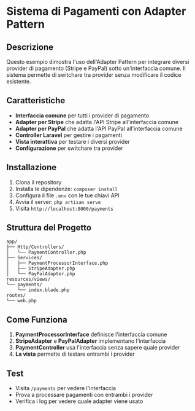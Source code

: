 # Sistema di Pagamenti con Adapter Pattern

## Descrizione

Questo esempio dimostra l'uso dell'Adapter Pattern per integrare diversi provider di pagamento (Stripe e PayPal) sotto un'interfaccia comune. Il sistema permette di switchare tra provider senza modificare il codice esistente.

## Caratteristiche

- **Interfaccia comune** per tutti i provider di pagamento
- **Adapter per Stripe** che adatta l'API Stripe all'interfaccia comune
- **Adapter per PayPal** che adatta l'API PayPal all'interfaccia comune
- **Controller Laravel** per gestire i pagamenti
- **Vista interattiva** per testare i diversi provider
- **Configurazione** per switchare tra provider

## Installazione

1. Clona il repository
2. Installa le dipendenze: `composer install`
3. Configura il file `.env` con le tue chiavi API
4. Avvia il server: `php artisan serve`
5. Visita `http://localhost:8000/payments`

## Struttura del Progetto

```
app/
├── Http/Controllers/
│   └── PaymentController.php
├── Services/
│   ├── PaymentProcessorInterface.php
│   ├── StripeAdapter.php
│   └── PayPalAdapter.php
resources/views/
└── payments/
    └── index.blade.php
routes/
└── web.php
```

## Come Funziona

1. **PaymentProcessorInterface** definisce l'interfaccia comune
2. **StripeAdapter** e **PayPalAdapter** implementano l'interfaccia
3. **PaymentController** usa l'interfaccia senza sapere quale provider
4. **La vista** permette di testare entrambi i provider

## Test

- Visita `/payments` per vedere l'interfaccia
- Prova a processare pagamenti con entrambi i provider
- Verifica i log per vedere quale adapter viene usato
